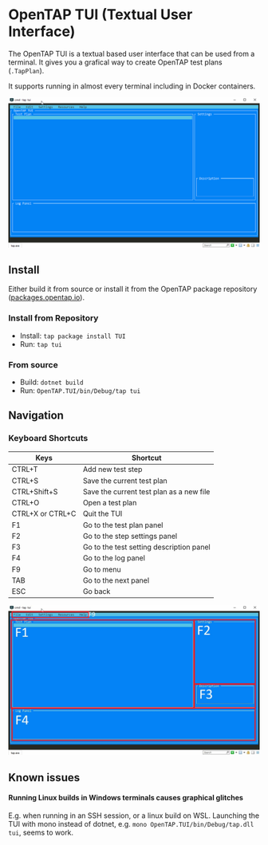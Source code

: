 # OpenTAP TUI (Textual User Interface)
The OpenTAP TUI is a textual based user interface that can be used from a terminal. It gives you a grafical way to create OpenTAP test plans (`.TapPlan`).

It supports running in almost every terminal including in Docker containers.

![](doc/images/TUI.gif)

## Install
Either build it from source or install it from the OpenTAP package repository ([packages.opentap.io](packages.opentap.io)).

### Install from Repository
- Install: `tap package install TUI`
- Run: `tap tui`

### From source
- Build: `dotnet build`
- Run: `OpenTAP.TUI/bin/Debug/tap tui`

## Navigation

### Keyboard Shortcuts

|Keys|Shortcut|
|-|-|
|CTRL+T|Add new test step|
|CTRL+S|Save the current test plan|
|CTRL+Shift+S|Save the current test plan as a new file|
|CTRL+O|Open a test plan|
|CTRL+X or CTRL+C|Quit the TUI|
|F1|Go to the test plan panel|
|F2|Go to the step settings panel|
|F3|Go to the test setting description panel|
|F4|Go to the log panel|
|F9|Go to menu|
|TAB|Go to the next panel|
|ESC|Go back|


![](doc/images/TUI2.jpg)

## Known issues
#### Running Linux builds in Windows terminals causes graphical glitches
E.g. when running in an SSH session, or a linux build on WSL.
Launching the TUI with mono instead of dotnet, e.g. `mono OpenTAP.TUI/bin/Debug/tap.dll tui`, seems to work.

